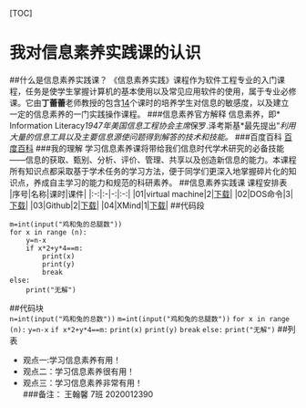 
[TOC]
# 我对信息素养实践课的认识
##什么是信息素养实践课？
《信息素养实践》课程作为软件工程专业的入门课程，任务是使学生掌握计算机的基本使用以及常见应用软件的使用，属于专业必修课。它由**丁蕾蕾**老师教授的包含<u>14</u>个课时的培养学生对信息的敏感度，以及建立一定的信息素养的一门实践操作课程。
###信息素养官方解释
信息素养，即* Information Literacy*1947年美国信息工程协会主席*保罗.泽考斯基*最先提出“*利用大量的信息工具以及主要信息源使问题得到解答的技术和技能。*
###百度百科
[百度百科](https://baike.baidu.com/item/%E4%BF%A1%E6%81%AF%E7%B4%A0%E5%85%BB/937143?fr=aladdin)
###我的理解
学习信息素养课将带给我们信息时代学术研究的必备技能——信息的获取、甄别、分析、评价、管理、共享以及创造新信息的能力。本课程所有知识点都采取基于学术任务的学习方法，便于同学们更深入地掌握碎片化的知识点，养成自主学习的能力和规范的科研素养。 
##信息素养实践课 课程安排表  
|序号|名称|课时|课件|
|:-:|:-|-:|:-:|
|01|virtual machine|2|[下载](G:\信息笔记\02-virtual-machine.pptx)|
|02|DOS命令|3|[下载](G:\信息笔记\05-DOS.pptx)|
|03|Github|2|[下载](G:\信息笔记\07-Github.pptx)|
|04|XMind|1|[下载](G:\信息笔记\08-XMind.pptx)|
##代码段  
```n=int(input("鸡和兔的总数"))
m=int(input("鸡和兔的总腿数"))
for x in range (n):
    y=n-x
    if x*2+y*4==m:
        print(x)
        print(y)
        break
else:
    print("无解")
```
##代码块  
```n=int(input("鸡和兔的总数"))```
```m=int(input("鸡和兔的总腿数"))```
```for x in range (n):```
    ```y=n-x```
    ```if x*2+y*4==m:```
        ```print(x)```
        ```print(y)```
        ```break```
```else:```
```print("无解")```
##列表
* 观点一:学习信息素养有用！
* 观点二：学习信息素养很有用！
* 观点三：学习信息素养非常有用！  
###备注：
王翰馨 7班 2020012390

